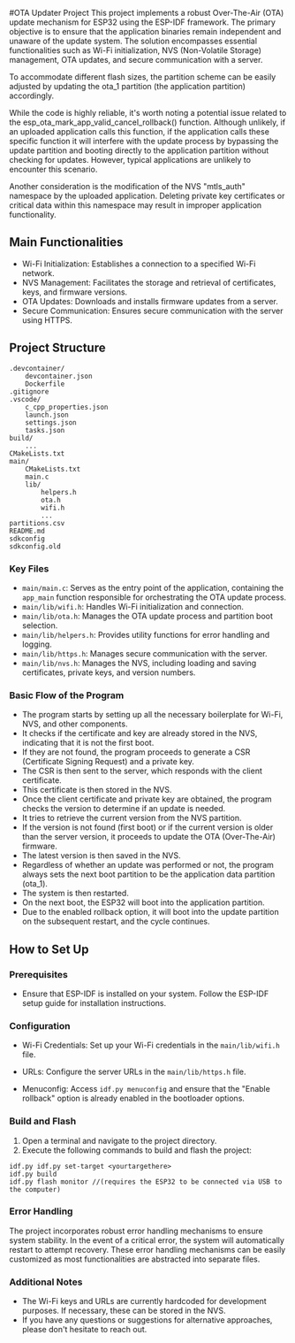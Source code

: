 #OTA Updater Project
This project implements a robust Over-The-Air (OTA) update mechanism for ESP32 using the ESP-IDF framework. The primary objective is to ensure that the application binaries remain independent and unaware of the update system. The solution encompasses essential functionalities such as Wi-Fi initialization, NVS (Non-Volatile Storage) management, OTA updates, and secure communication with a server.

To accommodate different flash sizes, the partition scheme can be easily adjusted by updating the ota_1 partition (the application partition) accordingly.

While the code is highly reliable, it's worth noting a potential issue related to the esp_ota_mark_app_valid_cancel_rollback() function. Although unlikely, if an uploaded application calls this function, if the application calls these specific function it will interfere with the update process by bypassing the update partition and booting directly to the application partition without checking for updates. However, typical applications are unlikely to encounter this scenario.

Another consideration is the modification of the NVS "mtls_auth" namespace by the uploaded application. Deleting private key certificates or critical data within this namespace may result in improper application functionality.

## Main Functionalities
- Wi-Fi Initialization: Establishes a connection to a specified Wi-Fi network.
- NVS Management: Facilitates the storage and retrieval of certificates, keys, and firmware versions.
- OTA Updates: Downloads and installs firmware updates from a server.
- Secure Communication: Ensures secure communication with the server using HTTPS.

## Project Structure
```
.devcontainer/
    devcontainer.json
    Dockerfile
.gitignore
.vscode/
    c_cpp_properties.json
    launch.json
    settings.json
    tasks.json
build/
    ...
CMakeLists.txt
main/
    CMakeLists.txt
    main.c
    lib/
        helpers.h
        ota.h
        wifi.h
        ...
partitions.csv
README.md
sdkconfig
sdkconfig.old
```

### Key Files
- `main/main.c`: Serves as the entry point of the application, containing the `app_main` function responsible for orchestrating the OTA update process.
- `main/lib/wifi.h`: Handles Wi-Fi initialization and connection.
- `main/lib/ota.h`: Manages the OTA update process and partition boot selection.
- `main/lib/helpers.h`: Provides utility functions for error handling and logging.
- `main/lib/https.h`: Manages secure communication with the server.
- `main/lib/nvs.h`: Manages the NVS, including loading and saving certificates, private keys, and version numbers.

### Basic Flow of the Program
- The program starts by setting up all the necessary boilerplate for Wi-Fi, NVS, and other components.
- It checks if the certificate and key are already stored in the NVS, indicating that it is not the first boot.
- If they are not found, the program proceeds to generate a CSR (Certificate Signing Request) and a private key.
- The CSR is then sent to the server, which responds with the client certificate.
- This certificate is then stored in the NVS.
- Once the client certificate and private key are obtained, the program checks the version to determine if an update is needed.
- It tries to retrieve the current version from the NVS partition.
- If the version is not found (first boot) or if the current version is older than the server version, it proceeds to update the OTA (Over-The-Air) firmware.
- The latest version is then saved in the NVS.
- Regardless of whether an update was performed or not, the program always sets the next boot partition to be the application data partition (ota_1).
- The system is then restarted.
- On the next boot, the ESP32 will boot into the application partition.
- Due to the enabled rollback option, it will boot into the update partition on the subsequent restart, and the cycle continues.



## How to Set Up
### Prerequisites
- Ensure that ESP-IDF is installed on your system. Follow the ESP-IDF setup guide for installation instructions.

### Configuration
- Wi-Fi Credentials: Set up your Wi-Fi credentials in the `main/lib/wifi.h` file.
- URLs: Configure the server URLs in the `main/lib/https.h` file.

- Menuconfig: Access `idf.py menuconfig` and ensure that the "Enable rollback" option is already enabled in the bootloader options.

### Build and Flash
1. Open a terminal and navigate to the project directory.
2. Execute the following commands to build and flash the project:
```
idf.py idf.py set-target <yourtargethere>
idf.py build
idf.py flash monitor //(requires the ESP32 to be connected via USB to the computer)
```

### Error Handling
The project incorporates robust error handling mechanisms to ensure system stability. In the event of a critical error, the system will automatically restart to attempt recovery. These error handling mechanisms can be easily customized as most functionalities are abstracted into separate files.

### Additional Notes
- The Wi-Fi keys and URLs are currently hardcoded for development purposes. If necessary, these can be stored in the NVS.
- If you have any questions or suggestions for alternative approaches, please don't hesitate to reach out.
